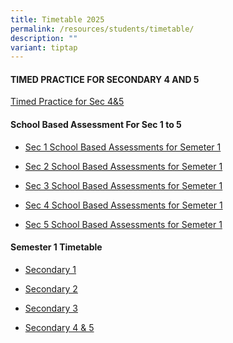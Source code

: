 ```yaml
---
title: Timetable 2025
permalink: /resources/students/timetable/
description: ""
variant: tiptap
---
```

<h4><strong>TIMED PRACTICE FOR SECONDARY 4 AND 5</strong></h4>
<p><a href="/files/Timetable/2025TPS.pdf" rel="noopener noreferrer nofollow" target="_blank">Timed Practice for Sec 4&amp;5</a>
</p>
<p></p>
<h4><strong>School Based Assessment For Sec 1 to 5</strong></h4>
<ul data-tight="true" class="tight">
<li>
<p><a href="https://docs.google.com/spreadsheets/d/1vNFenBuLHtKl1XnagwmxfBD8fyDErAc3KT_YxacWomU/edit?usp=sharing" rel="noopener nofollow" target="_blank">Sec 1 School Based Assessments for Semeter 1</a>
</p>
</li>
<li>
<p><a href="https://docs.google.com/spreadsheets/d/1U7DGYtoIrYCUwadCEDyf6n-ynXa6r5Z6MPyObrp18mE/edit?usp=sharing" rel="noopener nofollow" target="_blank">Sec 2 School Based Assessments for Semeter 1</a>
</p>
</li>
<li>
<p><a href="https://docs.google.com/spreadsheets/d/162jbWakuElXGYgQl3ZvnSyF3_jGfHjAuC5tf3qRto7w/edit?usp=sharing" rel="noopener nofollow" target="_blank">Sec 3 School Based Assessments for Semeter 1</a>
</p>
</li>
<li>
<p><a href="https://docs.google.com/spreadsheets/d/1m6eTZkn_Aq8Msm2ZBO62K0OJk20PriJPHGm60qOWVfw/edit?usp=sharing" rel="noopener nofollow" target="_blank">Sec 4 School Based Assessments for Semeter 1</a>
</p>
</li>
<li>
<p><a href="https://docs.google.com/spreadsheets/d/1WbqR5MS8kGFxPRny43SAhH9Agq72aFeKHN1AHtUe0XE/edit?usp=sharing" rel="noopener nofollow" target="_blank">Sec 5 School Based Assessments for Semeter 1</a>
</p>
<p></p>
</li>
</ul>
<h4><strong>Semester 1 Timetable</strong></h4>
<ul data-tight="true" class="tight">
<li>
<p><a href="/files/Timetable/Sec1S1TT25.pdf" rel="noopener noreferrer nofollow" target="_blank">Secondary 1</a>
</p>
</li>
<li>
<p><a href="/files/Timetable/Sec2S1TT25.pdf" rel="noopener noreferrer nofollow" target="_blank">Secondary 2</a>
</p>
</li>
<li>
<p><a href="/files/Timetable/Sec3S1TT25.pdf" rel="noopener noreferrer nofollow" target="_blank">Secondary 3</a>
</p>
</li>
<li>
<p><a href="/files/Timetable/Sec45S1TT25.pdf" rel="noopener noreferrer nofollow" target="_blank">Secondary 4 &amp; 5</a>
</p>
</li>
</ul>
<p></p>